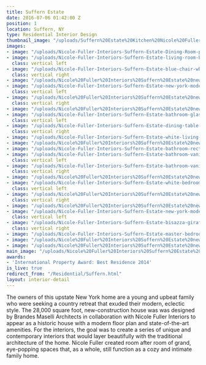 ```yaml
---
title: Suffern Estate
date: 2016-07-06 01:42:00 Z
position: 1
location: Suffern, NY
type: Residential Interior Design
thumbnail_image: "/uploads/Suffern%20Estate%20Kitchen%20Nicole%20Fuller%20Interiors.jpg"
images:
- image: "/uploads/Nicole-Fuller-Interiors-Suffern-Estate-Dining-Room-purple-lavender-white.jpg"
- image: "/uploads/Nicole-Fuller-Interiors-Suffern-Estate-living-room-blue-sofa-graphic-valence-geometric-coffee-tables.jpg"
  class: vertical left
- image: "/uploads/Nicole-Fuller-Interiors-Suffern-Estate-blue-chair-white-and-black-drapes.jpg"
  class: vertical right
- image: "/uploads/Nicole%20Fuller%20Interiors%20Suffern%20Estate%20new%20york%20modern%20interior%20designer%20master%20bathroom%20marble%20bath%20tub.jpg"
- image: "/uploads/Nicole-Fuller-Interiors-Suffern-Estate-new-york-modern-interior-designer-statement-fireplace.jpg"
  class: vertical left
- image: "/uploads/Nicole%20Fuller%20Interiors%20Suffern%20Estate%20new%20york%20modern%20interior%20designer%20yellow%20landing%20azucena.jpg"
  class: vertical right
- image: "/uploads/Nicole%20Fuller%20Interiors%20Suffern%20Estate%20new%20york%20modern%20interior%20designer%20hallway.jpg"
- image: "/uploads/Nicole-Fuller-Interiors-Suffern-Estate-bathroom-glas-italia-mirror-marble-freestanding-sink-spanish-tile-7588b4.jpg"
  class: vertical left
- image: "/uploads/Nicole-Fuller-Interiors-Suffern-Estate-dining-table-giogali-chandelier-modern-black-chairs-1.jpg"
  class: vertical right
- image: "/uploads/Nicole-Fuller-Interiors-Suffern-Estate-white-living-room.jpg"
- image: "/uploads/Nicole%20Fuller%20Interiors%20Suffern%20Estate%20new%20york%20modern%20interior%20designer%20black%20and%20white%20media%20room.jpg"
- image: "/uploads/Nicole-Fuller-Interiors-Suffern-Estate-bathroom-rectangular-freestanding-tub-arched-shower-door.jpg"
- image: "/uploads/Nicole-Fuller-Interiors-Suffern-Estate-bathroom-vanity-boudoir-butterflies-white-mirrored-chair.jpg"
  class: vertical left
- image: "/uploads/Nicole-Fuller-Interiors-Suffern-Estate-bathroom-vanity-boudoir-butterflies-white-drawers.jpg"
  class: vertical right
- image: "/uploads/Nicole%20Fuller%20Interiors%20Suffern%20Estate%20new%20york%20modern%20interior%20designer%20master%20bedroom%20white.jpg"
- image: "/uploads/Nicole-Fuller-Interiors-Suffern-Estate-white-bedroom1.jpg"
  class: vertical left
- image: "/uploads/Nicole%20Fuller%20Interiors%20Suffern%20Estate%20new%20york%20modern%20interior%20designer%20master%20bedroom%20purple%20pink%201.jpg"
  class: vertical right
- image: "/uploads/Nicole%20Fuller%20Interiors%20Suffern%20Estate%20new%20york%20modern%20interior%20designer%20patrick%20cline%20photography%20master%20bedroom%20white.jpg"
- image: "/uploads/Nicole-Fuller-Interiors-Suffern-Estate-new-york-modern-interior-designer-amber-attic.jpg"
  class: vertical left
- image: "/uploads/Nicole-Fuller-Interiors-Suffern-Estate-bisazza-giraffe-mosaic-tile-bathroom-round-hanging-mirror.jpg"
  class: vertical right
- image: "/uploads/Nicole-Fuller-Interiors-Suffern-Estate-master-bedroom-chocolate-brown-caramel-coffered-ceiling.jpg"
- image: "/uploads/Nicole%20Fuller%20Interiors%20Suffern%20Estate%20new%20york%20modern%20interior%20designer%20black%20and%20white%20wallpaper.jpg"
- image: "/uploads/Nicole%20Fuller%20Interiors%20Suffern%20Estate%20new%20york%20modern%20interior%20designer%20purple%20pendant%20stairway%20curved.jpg"
main_image: "/uploads/Nicole%20Fuller%20Interiors%20Suffern%20Estate%20new%20york%20modern%20interior%20designer%20fornasetti%20wallpaper%20kitchen.jpg"
awards:
- 'International Property Award: Best Residence 2014'
is_live: true
redirect_from: "/Residential/Suffern.html"
layout: interior-detail
---
```


The owners of this upstate New York home are a young and upbeat family who were seeking a country retreat that exuded their modern, eclectic style. The 28,000 square foot, new-construction house was was designed by Brandes Maselli Architects in collaboration with Nicole Fuller Interiors to appear as a historic house with a modern floor plan and state-of-the-art amenities. For the interiors, the goal was to create a series of unique and contemporary interiors that would layer beautifully with the traditional architecture of the home. Nicole Fuller created room after room of grand, eye-popping spaces that, as a whole, still function as a cozy and intimate family home.
